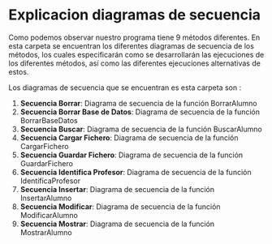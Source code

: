 # Explicacion diagramas de secuencia

Como podemos observar nuestro programa tiene 9 métodos diferentes. En esta carpeta se encuentran los
diferentes diagramas de secuencia de los métodos, los cuales especificarán como se desarrollarán las
ejecuciones de los diferentes métodos, así como las diferentes ejecuciones alternativas de estos.

Los diagramas de secuencia que se encuentran es esta carpeta son :

1. **Secuencia Borrar**: Diagrama de secuencia de la función BorrarAlumno
2. **Secuencia Borrar Base de Datos**: Diagrama de secuencia de la función BorrarBaseDatos
3. **Secuencia Buscar**: Diagrama de secuencia de la función BuscarAlumno
4. **Secuencia Cargar Fichero**: Diagrama de secuencia de la función CargarFichero
5. **Secuencia Guardar Fichero**: Diagrama de secuencia de la función GuardarFichero
6. **Secuencia Identifica Profesor**: Diagrama de secuencia de la función IdentificaProfesor
7. **Secuencia Insertar**: Diagrama de secuencia de la función InsertarAlumno
8. **Secuencia Modificar**: Diagrama de secuencia de la función ModificarAlumno
9. **Secuencia Mostrar**: Diagrama de secuencia de la función MostrarAlumno
